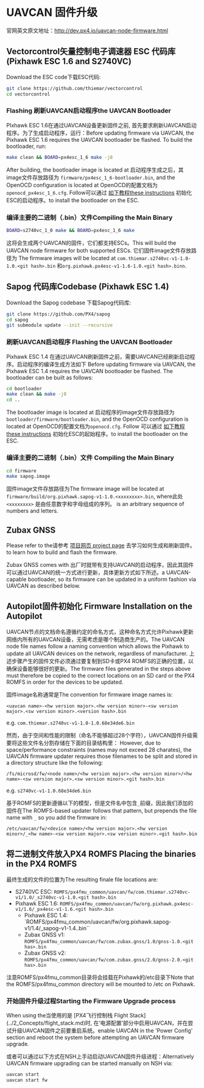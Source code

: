 # UAVCAN 固件升级

官网英文原文地址：http://dev.px4.io/uavcan-node-firmware.html

## Vectorcontrol矢量控制电子调速器 ESC 代码库 (Pixhawk ESC 1.6 and S2740VC)

Download the ESC code下载ESC代码:

<div class="host-code"></div>

```sh
git clone https://github.com/thiemar/vectorcontrol
cd vectorcontrol
```

### Flashing 刷新UAVCAN启动程序the UAVCAN Bootloader

PIxhawk ESC 1.6在通过UAVCAN设备更新固件之前, 首先要求刷新UAVCAN启动程序。为了生成启动程序，运行：Before updating firmware via UAVCAN, the Pixhawk ESC 1.6 requires the UAVCAN bootloader be flashed. To build the bootloader, run:

<div class="host-code"></div>

```sh
make clean && BOARD=px4esc_1_6 make -j8
```

After building, the bootloader image is located at 启动程序生成之后，其image文件存放路径为 `firmware/px4esc_1_6-bootloader.bin`, and the OpenOCD configuration is located at OpenOCD的配置文档为 `openocd_px4esc_1_6.cfg`. Follow可以通过 [如下教程these instructions](../11_Sensors-and-actuator-Buses/uavcan-node-enumeration.md) 初始化ESC的启动程序。to install the bootloader on the ESC.

### 编译主要的二进制（.bin）文件Compiling the Main Binary

<div class="host-code"></div>

```sh
BOARD=s2740vc_1_0 make && BOARD=px4esc_1_6 make
```

这将会生成两个UAVCAN的固件，它们都支持ESCs。This will build the UAVCAN node firmware for both supported ESCs.  它们固件image文件存放路径为 The firmware images will be located at `com.thiemar.s2740vc-v1-1.0-1.0.<git hash>.bin` 和`org.pixhawk.px4esc-v1-1.6-1.0.<git hash>.binn`.

## Sapog 代码库Codebase (Pixhawk ESC 1.4)

Download the Sapog codebase 下载Sapog代码库:

<div class="host-code"></div>

```sh
git clone https://github.com/PX4/sapog
cd sapog
git submodule update --init --recursive
```

### 刷新UAVCAN启动程序 Flashing the UAVCAN Bootloader

Pixhawk ESC 1.4 在通过UAVCAN刷新固件之前，需要UAVCAN已经刷新启动程序。启动程序的编译生成方法如下 Before updating firmware via UAVCAN, the Pixhawk ESC 1.4 requires the UAVCAN bootloader be flashed. The bootloader can be built as follows:

<div class="host-code"></div>

```sh
cd bootloader
make clean && make -j8
cd ..
```

The bootloader image is located at 启动程序的image文件存放路径为 `bootloader/firmware/bootloader.bin`, and the OpenOCD configuration is located at  OpenOCD的配置文档为`openocd.cfg`. Follow 可以通过 [如下教程these instructions](../11_Sensors-and-actuator-Buses/uavcan-bootloader-installation.md) 初始化ESC的起始程序。to install the bootloader on the ESC.

### 编译主要的二进制（.bin）文件 Compiling the Main Binary

<div class="host-code"></div>

```sh
cd firmware
make sapog.image
```

 固件image文件存放路径为The firmware image will be located at `firmware/build/org.pixhawk.sapog-v1-1.0.<xxxxxxxx>.bin`, where此处 `<xxxxxxxx>` 是由任意数字和字母组成的序列。 is an arbitrary sequence of numbers and letters.

## Zubax GNSS

Please refer to the请参考 [项目网页 project page](https://github.com/Zubax/zubax_gnss) 去学习如何生成和刷新固件。to learn how to build and flash the firmware.

Zubax GNSS comes with 出厂时就带有支持UAVCAN的启动程序，因此其固件可以通过UAVCAN的统一方式进行更新，具体更新方式如下所述。a UAVCAN-capable bootloader, so its firmware can be updated in a uniform fashion via UAVCAN as described below.

## Autopilot固件初始化 Firmware Installation on the Autopilot

UAVCAN节点的文档命名遵循约定的命名方式，这种命名方式允许Pixhawk更新网络内所有的UAVCAN设备，无需考虑是哪个制造商生产的。The UAVCAN node file names follow a naming convention which allows the Pixhawk to update all UAVCAN devices on the network, regardless of manufacturer. 上述步骤产生的固件文件必须通过要复制到SD卡或PX4 ROMFS的正确的位置，以确保设备能够很好的更新。The firmware files generated in the steps above must therefore be copied to the correct locations on an SD card or the PX4 ROMFS in order for the devices to be updated.

固件image名称通常是The convention for firmware image names is:

  ```<uavcan name>-<hw version major>.<hw version minor>-<sw version major>.<sw version minor>.<version hash>.bin```

  e.g. ```com.thiemar.s2740vc-v1-1.0-1.0.68e34de6.bin```

然而，由于空间和性能的限制（命名不能够超过28个字符），UAVCAN固件升级需要将这些文件名分割存储在下面的目录结构里： However, due to space/performance constraints (names may not exceed 28 charates), the UAVCAN firmware updater requires those filenames to be split and stored in a directory structure like the following:

  ```/fs/microsd/fw/<node name>/<hw version major>.<hw version minor>/<hw name>-<sw version major>.<sw version minor>.<git hash>.bin```

 e.g. ```s2740vc-v1-1.0.68e34de6.bin```

基于ROMFS的更新遵循以下的模型，但是文件名中包含```_```前缀，因此我们添加的固件在The ROMFS-based updater follows that pattern, but prepends the file name with ```_``` so you add the firmware in:

  ```/etc/uavcan/fw/<device name>/<hw version major>.<hw version minor>/_<hw name>-<sw version major>.<sw version minor>.<git hash>.bin```

## 将二进制文件放入PX4 ROMFS Placing the binaries in the PX4 ROMFS

最终生成的文件的位置为The resulting finale file locations are:

- S2740VC ESC: `ROMFS/px4fmu_common/uavcan/fw/com.thiemar.s2740vc-v1/1.0/_s2740vc-v1-1.0.<git hash>.bin`
- Pixhawk ESC 1.6: `ROMFS/px4fmu_common/uavcan/fw/org.pixhawk.px4esc-v1/1.6/_px4esc-v1-1.6.<git hash>.bin`
  - Pixhawk ESC 1.4: `ROMFS/px4fmu_common/uavcan/fw/org.pixhawk.sapog-v1/1.4/_sapog-v1-1.4.<git hash>.bin``
  - Zubax GNSS v1: `ROMFS/px4fmu_common/uavcan/fw/com.zubax.gnss/1.0/gnss-1.0.<git has>.bin`
  - Zubax GNSS v2: `ROMFS/px4fmu_common/uavcan/fw/com.zubax.gnss/2.0/gnss-2.0.<git has>.bin`

注意ROMFS/px4fmu_common目录将会挂载在Pixhawk的/etc目录下Note that the ROMFS/px4fmu_common directory will be mounted to /etc on Pixhawk.

### 开始固件升级过程Starting the Firmware Upgrade process

<aside class="note">
When using the当使用的是 [PX4飞行控制栈 Flight Stack](../2_Concepts/flight_stack.md)时, 在‘电源配置’部分中启用UAVCAN，并在尝试升级UAVCAN固件之前要重启系统。enable UAVCAN in the 'Power Config' section and reboot the system before attempting an UAVCAN firmware upgrade.
</aside>

或者可以通过以下方式在NSH上手动启动UAVCAN固件升级进程：Alternatively UAVCAN firmware upgrading can be started manually on NSH via:

```sh
uavcan start
uavcan start fw
```
